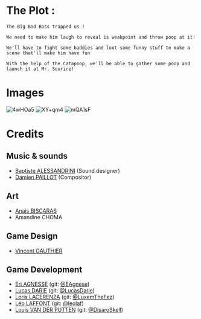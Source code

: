 # The Plot :
    The Big Bad Boss trapped us ! 

    We need to make him laugh to reveal is weakpoint and throw poop at it!

    We'll have to fight some baddies and loot some funny stuff to make a scene that'll make him have fun

    With the help of the Catapoop, we'll be able to gather some poop and launch it at Mr. Sourire! 

# Images

![4wHOa5](https://github.com/LuxemTheFez/Monsieur-sourire-GGJ2024/assets/37304100/9a165bb1-745f-4b5a-8a7e-b24ba23e44f4)
![XY+qm4](https://github.com/LuxemTheFez/Monsieur-sourire-GGJ2024/assets/37304100/42e545fe-a850-4cb4-819b-d901e0bd6eef)
![mQA1sF](https://github.com/LuxemTheFez/Monsieur-sourire-GGJ2024/assets/37304100/e9257c03-1907-4c01-b57e-4d2d5a3b68ff)


# Credits

## Music & sounds
- [Baptiste ALESSANDRINI](https://www.linkedin.com/in/baptiste-alessandrini-017256231/) (Sound designer)
- [Damien PAILLOT](https://www.linkedin.com/in/damien-paillot-a26a11268/) (Compositor)


## Art
- [Anais BISCARAS](https://www.linkedin.com/in/anais-biscaras-3746431ba/)
- Amandine CHOMA

## Game Design
- [Vincent GAUTHIER](https://www.linkedin.com/in/vincent-gauthier-082947205/)

## Game Development
- [Eri AGNESSE](https://www.linkedin.com/in/eri-agnese/) (git: [@EAgnese](https://github.com/eagnese))
- [Lucas DARIE](https://www.linkedin.com/in/lucasdarie/) (git: [@LucasDarie](https://github.com/lucasdarie))
- [Loris LACERENZA](https://www.linkedin.com/in/loris-lacerenza-9543a7198/) (git: [@LuxemTheFez](https://github.com/luxemthefez))
- [Léo LAFFONT](https://www.linkedin.com/in/léo-laffont-69818b1a5/) (git: [@leolaf](https://github.com/leolaf))
- [Louis VAN DER PUTTEN](https://www.linkedin.com/in/louis-van-der-putten/) (git: [@DisaroSkell](https://github.com/disaroskell))

